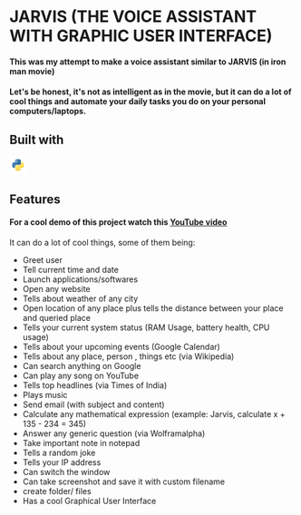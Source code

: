# JARVIS (THE VOICE ASSISTANT WITH GRAPHIC USER INTERFACE)

#### This was my attempt to make a voice assistant similar to JARVIS (in iron man movie)
#### Let's be honest, it's not as intelligent as in the movie, but it can do a lot of cool things and automate your daily tasks you do on your personal computers/laptops.

## Built with

<code><img height="30" src="https://raw.githubusercontent.com/github/explore/80688e429a7d4ef2fca1e82350fe8e3517d3494d/topics/python/python.png"></code>


## Features

#### For a cool demo of this project watch this [YouTube video](https://youtu.be/FIlASaKpUJs)

It can do a lot of cool things, some of them being:

- Greet user
- Tell current time and date
- Launch applications/softwares 
- Open any website
- Tells about weather of any city
- Open location of any place plus tells the distance between your place and queried place
- Tells your current system status (RAM Usage, battery health, CPU usage)
- Tells about your upcoming events (Google Calendar)
- Tells about any place, person , things etc (via Wikipedia)
- Can search anything on Google 
- Can play any song on YouTube
- Tells top headlines (via Times of India)
- Plays music
- Send email (with subject and content)
- Calculate any mathematical expression (example: Jarvis, calculate x + 135 - 234 = 345)
- Answer any generic question (via Wolframalpha)
- Take important note in notepad
- Tells a random joke
- Tells your IP address
- Can switch the window
- Can take screenshot and save it with custom filename
- create folder/ files
- Has a cool Graphical User Interface
